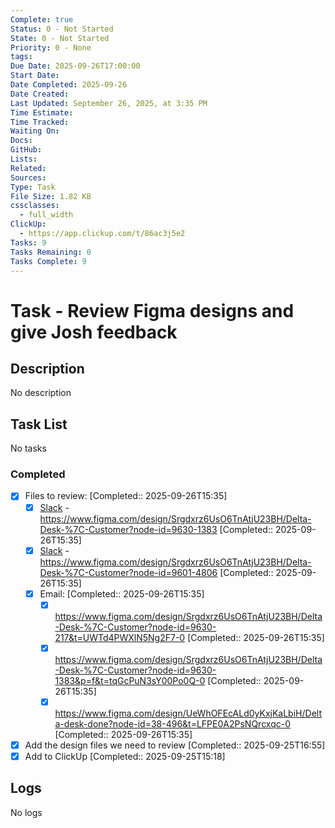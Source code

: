 ```yaml
---
Complete: true
Status: 0 - Not Started
State: 0 - Not Started
Priority: 0 - None
tags:
Due Date: 2025-09-26T17:00:00
Start Date:
Date Completed: 2025-09-26
Date Created:
Last Updated: September 26, 2025, at 3:35 PM
Time Estimate:
Time Tracked:
Waiting On:
Docs:
GitHub:
Lists:
Related:
Sources:
Type: Task
File Size: 1.82 KB
cssclasses:
  - full_width
ClickUp:
  - https://app.clickup.com/t/86ac3j5e2
Tasks: 9
Tasks Remaining: 0
Tasks Complete: 9
---
```

# Task - Review Figma designs and give Josh feedback

## Description

<span class="placeholder">No description</span>

## Task List

<span class="placeholder">No tasks</span>

### Completed

- [x] Files to review: [Completed:: 2025-09-26T15:35]
    - [x] [Slack](https://deltadesk.slack.com/archives/C09EK9Z14DS/p1758512834091989) - https://www.figma.com/design/Srgdxrz6UsO6TnAtjU23BH/Delta-Desk-%7C-Customer?node-id=9630-1383 [Completed:: 2025-09-26T15:35]
    - [x] [Slack](https://deltadesk.slack.com/archives/C09EK9Z14DS/p1758512855433089) - https://www.figma.com/design/Srgdxrz6UsO6TnAtjU23BH/Delta-Desk-%7C-Customer?node-id=9601-4806 [Completed:: 2025-09-26T15:35]
    - [x] Email: [Completed:: 2025-09-26T15:35]
        - [x] https://www.figma.com/design/Srgdxrz6UsO6TnAtjU23BH/Delta-Desk-%7C-Customer?node-id=9630-217&t=UWTd4PWXlN5Ng2F7-0 [Completed:: 2025-09-26T15:35]
        - [x] https://www.figma.com/design/Srgdxrz6UsO6TnAtjU23BH/Delta-Desk-%7C-Customer?node-id=9630-1383&p=f&t=tqGcPuN3sY00Po0Q-0 [Completed:: 2025-09-26T15:35]
        - [x] https://www.figma.com/design/UeWhOFEcALd0yKxjKaLbiH/Delta-desk-done?node-id=38-496&t=LFPE0A2PsNQrcxqc-0 [Completed:: 2025-09-26T15:35]
- [x] Add the design files we need to review [Completed:: 2025-09-25T16:55]
- [x] Add to ClickUp [Completed:: 2025-09-25T15:18]

## Logs

<span class="placeholder">No logs</span>
